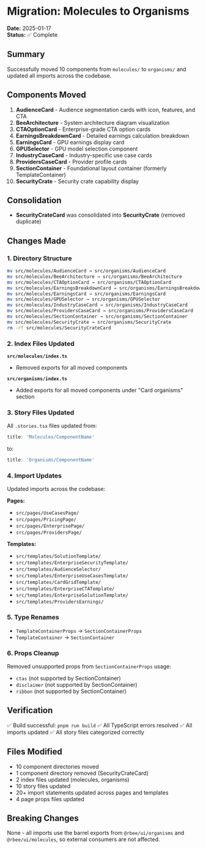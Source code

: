 # Migration: Molecules to Organisms

**Date:** 2025-01-17  
**Status:** ✅ Complete

## Summary

Successfully moved 10 components from `molecules/` to `organisms/` and updated all imports across the codebase.

## Components Moved

1. **AudienceCard** - Audience segmentation cards with icon, features, and CTA
2. **BeeArchitecture** - System architecture diagram visualization
3. **CTAOptionCard** - Enterprise-grade CTA option cards
4. **EarningsBreakdownCard** - Detailed earnings calculation breakdown
5. **EarningsCard** - GPU earnings display card
6. **GPUSelector** - GPU model selection component
7. **IndustryCaseCard** - Industry-specific use case cards
8. **ProvidersCaseCard** - Provider profile cards
9. **SectionContainer** - Foundational layout container (formerly TemplateContainer)
10. **SecurityCrate** - Security crate capability display

## Consolidation

- **SecurityCrateCard** was consolidated into **SecurityCrate** (removed duplicate)

## Changes Made

### 1. Directory Structure
```bash
mv src/molecules/AudienceCard → src/organisms/AudienceCard
mv src/molecules/BeeArchitecture → src/organisms/BeeArchitecture
mv src/molecules/CTAOptionCard → src/organisms/CTAOptionCard
mv src/molecules/EarningsBreakdownCard → src/organisms/EarningsBreakdownCard
mv src/molecules/EarningsCard → src/organisms/EarningsCard
mv src/molecules/GPUSelector → src/organisms/GPUSelector
mv src/molecules/IndustryCaseCard → src/organisms/IndustryCaseCard
mv src/molecules/ProvidersCaseCard → src/organisms/ProvidersCaseCard
mv src/molecules/SectionContainer → src/organisms/SectionContainer
mv src/molecules/SecurityCrate → src/organisms/SecurityCrate
rm -rf src/molecules/SecurityCrateCard
```

### 2. Index Files Updated

**`src/molecules/index.ts`**
- Removed exports for all moved components

**`src/organisms/index.ts`**
- Added exports for all moved components under "Card organisms" section

### 3. Story Files Updated

All `.stories.tsx` files updated from:
```typescript
title: 'Molecules/ComponentName'
```
to:
```typescript
title: 'Organisms/ComponentName'
```

### 4. Import Updates

Updated imports across the codebase:

**Pages:**
- `src/pages/UseCasesPage/`
- `src/pages/PricingPage/`
- `src/pages/EnterprisePage/`
- `src/pages/ProvidersPage/`

**Templates:**
- `src/templates/SolutionTemplate/`
- `src/templates/EnterpriseSecurityTemplate/`
- `src/templates/AudienceSelector/`
- `src/templates/EnterpriseUseCasesTemplate/`
- `src/templates/CardGridTemplate/`
- `src/templates/EnterpriseCTATemplate/`
- `src/templates/EnterpriseSolutionTemplate/`
- `src/templates/ProvidersEarnings/`

### 5. Type Renames

- `TemplateContainerProps` → `SectionContainerProps`
- `TemplateContainer` → `SectionContainer`

### 6. Props Cleanup

Removed unsupported props from `SectionContainerProps` usage:
- `ctas` (not supported by SectionContainer)
- `disclaimer` (not supported by SectionContainer)
- `ribbon` (not supported by SectionContainer)

## Verification

✅ Build successful: `pnpm run build`
✅ All TypeScript errors resolved
✅ All imports updated
✅ All story files categorized correctly

## Files Modified

- 10 component directories moved
- 1 component directory removed (SecurityCrateCard)
- 2 index files updated (molecules, organisms)
- 10 story files updated
- 20+ import statements updated across pages and templates
- 4 page props files updated

## Breaking Changes

None - all imports use the barrel exports from `@rbee/ui/organisms` and `@rbee/ui/molecules`, so external consumers are not affected.
